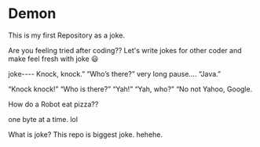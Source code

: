 # Demon
This is my first Repository as a joke. 

Are you feeling tried after coding??
Let's write jokes for other coder and make feel fresh with joke 😃 

joke----
Knock, knock.”
“Who’s there?”
very long pause….
“Java.”

“Knock knock!”
“Who is there?”
“Yah!”
“Yah, who?”
“No not Yahoo, Google.


How do a Robot eat pizza??

one byte at a time. lol

What is joke?
This repo is biggest joke.
hehehe.

